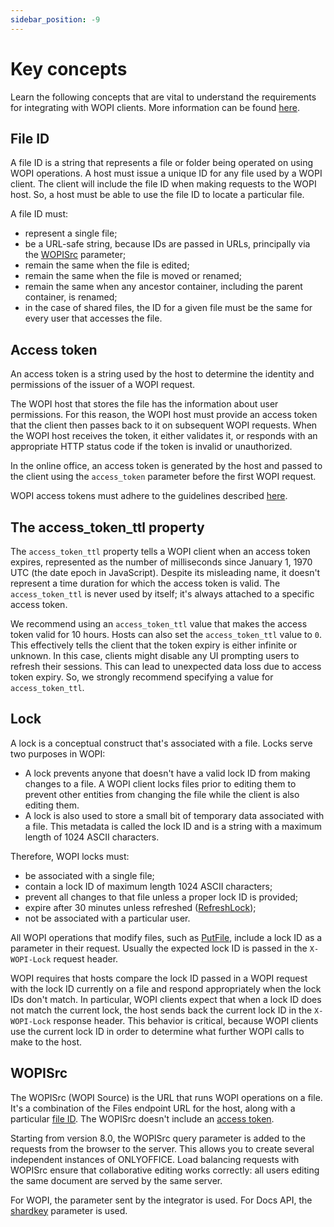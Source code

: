 ```yaml
---
sidebar_position: -9
---
```


# Key concepts

Learn the following concepts that are vital to understand the requirements for integrating with WOPI clients. More information can be found [here](https://learn.microsoft.com/en-us/microsoft-365/cloud-storage-partner-program/rest/concepts).

## File ID

A file ID is a string that represents a file or folder being operated on using WOPI operations. A host must issue a unique ID for any file used by a WOPI client. The client will include the file ID when making requests to the WOPI host. So, a host must be able to use the file ID to locate a particular file.

A file ID must:

- represent a single file;
- be a URL-safe string, because IDs are passed in URLs, principally via the [WOPISrc](#wopisrc) parameter;
- remain the same when the file is edited;
- remain the same when the file is moved or renamed;
- remain the same when any ancestor container, including the parent container, is renamed;
- in the case of shared files, the ID for a given file must be the same for every user that accesses the file.

## Access token

An access token is a string used by the host to determine the identity and permissions of the issuer of a WOPI request.

The WOPI host that stores the file has the information about user permissions. For this reason, the WOPI host must provide an access token that the client then passes back to it on subsequent WOPI requests. When the WOPI host receives the token, it either validates it, or responds with an appropriate HTTP status code if the token is invalid or unauthorized.

In the online office, an access token is generated by the host and passed to the client using the `access_token` parameter before the first WOPI request.

WOPI access tokens must adhere to the guidelines described [here](https://learn.microsoft.com/en-us/microsoft-365/cloud-storage-partner-program/rest/concepts#access-token).

## The access_token_ttl property

The `access_token_ttl` property tells a WOPI client when an access token expires, represented as the number of milliseconds since January 1, 1970 UTC (the date epoch in JavaScript). Despite its misleading name, it doesn't represent a time duration for which the access token is valid. The `access_token_ttl` is never used by itself; it's always attached to a specific access token.

We recommend using an `access_token_ttl` value that makes the access token valid for 10 hours. Hosts can also set the `access_token_ttl` value to `0`. This effectively tells the client that the token expiry is either infinite or unknown. In this case, clients might disable any UI prompting users to refresh their sessions. This can lead to unexpected data loss due to access token expiry. So, we strongly recommend specifying a value for `access_token_ttl`.

## Lock

A lock is a conceptual construct that's associated with a file. Locks serve two purposes in WOPI:

- A lock prevents anyone that doesn't have a valid lock ID from making changes to a file. A WOPI client locks files prior to editing them to prevent other entities from changing the file while the client is also editing them.
- A lock is also used to store a small bit of temporary data associated with a file. This metadata is called the lock ID and is a string with a maximum length of 1024 ASCII characters.

Therefore, WOPI locks must:

- be associated with a single file;
- contain a lock ID of maximum length 1024 ASCII characters;
- prevent all changes to that file unless a proper lock ID is provided;
- expire after 30 minutes unless refreshed ([RefreshLock](./wopi-rest-api/refreshlock.md));
- not be associated with a particular user.

All WOPI operations that modify files, such as [PutFile](./wopi-rest-api/putfile.md), include a lock ID as a parameter in their request. Usually the expected lock ID is passed in the `X-WOPI-Lock` request header.

WOPI requires that hosts compare the lock ID passed in a WOPI request with the lock ID currently on a file and respond appropriately when the lock IDs don't match. In particular, WOPI clients expect that when a lock ID does not match the current lock, the host sends back the current lock ID in the `X-WOPI-Lock` response header. This behavior is critical, because WOPI clients use the current lock ID in order to determine what further WOPI calls to make to the host.

## WOPISrc

The WOPISrc (WOPI Source) is the URL that runs WOPI operations on a file. It's a combination of the Files endpoint URL for the host, along with a particular [file ID](#file-id). The WOPISrc doesn't include an [access token](#access-token).

Starting from version 8.0, the WOPISrc query parameter is added to the requests from the browser to the server. This allows you to create several independent instances of ONLYOFFICE. Load balancing requests with WOPISrc ensure that collaborative editing works correctly: all users editing the same document are served by the same server.

For WOPI, the parameter sent by the integrator is used. For Docs API, the [shardkey](../get-started/how-it-works/how-it-works.md#shard-key) parameter is used.
